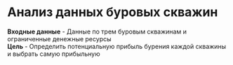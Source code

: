 # Анализ данных буровых скважин

**Входные данные** -  Данные по трем буровым скважинам и ограниченные денежные ресурсы<br>
**Цель** - Определить потенциальную прибыль бурения каждой скважины и выбрать самую прибыльную 
